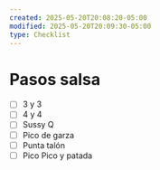 ```yaml
---
created: 2025-05-20T20:08:20-05:00
modified: 2025-05-20T20:09:30-05:00
type: Checklist
---
```


# Pasos salsa

- [ ] 3 y 3
- [ ] 4 y 4
- [ ] Sussy Q
- [ ] Pico de garza
- [ ] Punta talón 
- [ ] Pico Pico y patada
